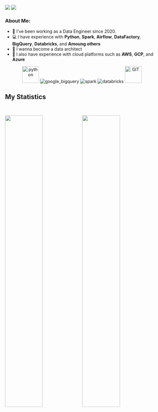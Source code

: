 <div>
  <p align="left">
     <a href = "heitor.aguia@gmail.com"><img src="https://img.shields.io/badge/-Gmail-%23EA4335?style=for-the-badge&logo=gmail&logoColor=white" target="_blank"></a>
     <a href="https://www.linkedin.com/in/fernando-heitor/" target="_blank"><img src="https://img.shields.io/badge/-LinkedIn-%230077B5?style=for-the-badge&logo=linkedin&logoColor=white" target="_blank"></a>
  </div>

### About Me:
- 🏦 I've been working as a Data Engineer since 2020.
- 💻 I have experience with **Python**, **Spark**, **Airflow**, **DataFactory**, **BigQuery**, **Databricks**, and **Amoung others**
- 🔭 I wanna become a data architect
- 🔧 I also have experience with cloud platforms such as **AWS**, **GCP**, and **Azure**

<p align="center">
      <img src="https://www.vectorlogo.zone/logos/python/python-icon.svg" alt="python" width="55" height="55"/>
      <img src="https://www.vectorlogo.zone/logos/google_bigquery/google_bigquery-ar21.svg" alt="google_bigquery">
      <img src="https://www.vectorlogo.zone/logos/apache_spark/apache_spark-ar21.svg", alt="spark">
      <img src="https://www.vectorlogo.zone/logos/databricks/databricks-ar21.svg", alt="databricks">
      <img src="https://www.vectorlogo.zone/logos/git-scm/git-scm-icon.svg" alt="GIT" width="55" height="55"/> 
</p>

## My Statistics

<br/>
<p align="left">
  <img width="49.5%" src="https://github-readme-stats.vercel.app/api?username=heitordeep&show_icons=true&theme=gruvbox&hide_border=true" />
    <img width="49.5%" src="https://github-readme-streak-stats.herokuapp.com/?user=heitordeep&theme=gruvbox&hide_border=true" />
  </a>
</p>
<br>
